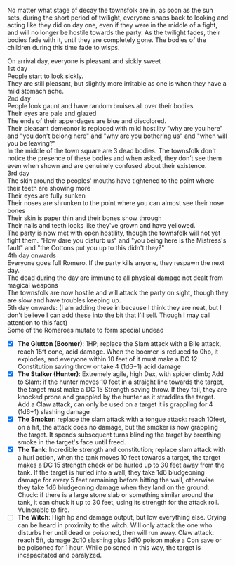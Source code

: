 No matter what stage of decay the townsfolk are in, as soon as the sun sets, during the short period of twilight, everyone snaps back to looking and acting like they did on day one, even if they were in the middle of a fight, and will no longer be hostile towards the party. As the twilight fades, their bodies fade with it, until they are completely gone. The bodies of the children during this time fade to wisps.
 
On arrival day, everyone is pleasant and sickly sweet  
1st day  
People start to look sickly.  
They are still pleasant, but slightly more irritable as one is when they have a mild stomach ache.  
2nd day  
People look gaunt and have random bruises all over their bodies  
Their eyes are pale and glazed  
The ends of their appendages are blue and discolored.  
Their pleasant demeanor is replaced with mild hostility "why are you here" and "you don't belong here" and "why are you bothering us" and "when will you be leaving?"  
In the middle of the town square are 3 dead bodies. The townsfolk don't notice the presence of these bodies and when asked, they don’t see them even when shown and are genuinely confused about their existence.  
3rd day  
The skin around the peoples' mouths have tightened to the point where their teeth are showing more  
Their eyes are fully sunken  
Their noses are shrunken to the point where you can almost see their nose bones  
Their skin is paper thin and their bones show through  
Their nails and teeth looks like they've grown and have yellowed.  
The party is now met with open hostility, though the townsfolk will not yet fight them. "How dare you disturb us" and "you being here is the Mistress's fault" and "the Cottons put you up to this didn't they?"  
4th day onwards  
Everyone goes full Romero. If the party kills anyone, they respawn the next day.  
The dead during the day are immune to all physical damage not dealt from magical weapons  
The townsfolk are now hostile and will attack the party on sight, though they are slow and have troubles keeping up.  
5th day onwards: (I am adding these in because I think they are neat, but I don't believe I can add these into the bit that I'll sell. Though I may call attention to this fact)  
Some of the Romeroes mutate to form special undead  
- [x] **The Glutton (Boomer)**: 1HP; replace the Slam attack with a Bile attack, reach 15ft cone, acid damage. When the boomer is reduced to 0hp, it explodes, and everyone within 10 feet of it must make a DC 12 Constitution saving throw or take 4 (1d6+1) acid damage  
- [x] **The Stalker (Hunter)**: Extremely agile, high Dex, with spider climb; Add to Slam: if the hunter moves 10 feet in a straight line towards the target, the target must make a DC 15 Strength saving throw. If they fail, they are knocked prone and grappled by the hunter as it straddles the target. Add a Claw attack, can only be used on a target it is grappling for 4 (1d6+1) slashing damage  
- [x] **The Smoker**: replace the slam attack with a tongue attack: reach 10feet, on a hit, the attack does no damage, but the smoker is now grappling the target. It spends subsequent turns blinding the target by breathing smoke in the target's face until freed.  
- [x] **The Tank**: Incredible strength and constitution; replace slam attack with a hurl action, when the tank moves 10 feet towards a target, the target makes a DC 15 strength check or be hurled up to 30 feet away from the tank. If the target is hurled into a wall, they take 1d6 bludgeoning damage for every 5 feet remaining before hitting the wall, otherwise they take 1d6 bludgeoning damage when they land on the ground. Chuck: if there is a large stone slab or something similar around the tank, it can chuck it up to 30 feet, using its strength for the attack roll. Vulnerable to fire.  
- [ ] **The Witch**: High hp and damage output, but low everything else. Crying can be heard in proximity to the witch. Will only attack the one who disturbs her until dead or poisoned, then will run away. Claw attack: reach 5ft, damage 2d10 slashing plus 3d10 poison make a Con save or be poisoned for 1 hour. While poisoned in this way, the target is incapacitated and paralyzed.